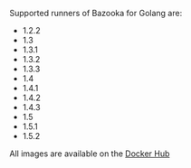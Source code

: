 Supported runners of Bazooka for Golang are:

* 1.2.2
* 1.3
* 1.3.1
* 1.3.2
* 1.3.3
* 1.4
* 1.4.1
* 1.4.2
* 1.4.3
* 1.5
* 1.5.1
* 1.5.2

All images are available on the [Docker Hub](https://registry.hub.docker.com/repos/bazooka/)
